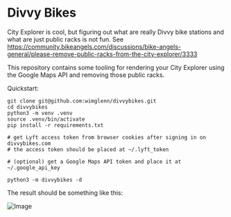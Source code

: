 # Divvy Bikes

City Explorer is cool, but figuring out what are really Divvy bike stations and what are just public racks is not fun.
See https://community.bikeangels.com/discussions/bike-angels-general/please-remove-public-racks-from-the-city-explorer/3333 

This repository contains some tooling for rendering your City Explorer using the Google Maps API and removing those public racks.

Quickstart:

```
git clone git@github.com:wimglenn/divvybikes.git
cd divvybikes
python3 -m venv .venv
source .venv/bin/activate
pip install -r requirements.txt

# get Lyft access token from browser cookies after signing in on divvybikes.com
# the access token should be placed at ~/.lyft_token

# (optional) get a Google Maps API token and place it at ~/.google_api_key

python3 -m divvybikes -d
```

The result should be something like this:

![Image](https://github.com/user-attachments/assets/8641b01f-677f-46d4-a9e7-352df715bf14)

